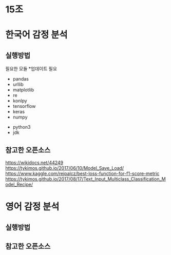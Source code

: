 15조
====

# 한국어 감정 분석
## 실행방법
필요한 모듈 *업데이트 필요

<ul>
    <li>pandas</li>
    <li>urllib</li>
    <li>matplotlib</li>
    <li>re</li>
    <li>konlpy</li>
    <li>tensorflow</li>
    <li>keras</li>
    <li>numpy</li>    
</ul>
<ul>
    <li>python3</li>    
    <li>jdk</li>    
</ul>

## 참고한 오픈소스
https://wikidocs.net/44249 <br>
https://tykimos.github.io/2017/06/10/Model_Save_Load/ <br>
https://www.kaggle.com/rejpalcz/best-loss-function-for-f1-score-metric <br>
https://tykimos.github.io/2017/08/17/Text_Input_Multiclass_Classification_Model_Recipe/

# 영어 감정 분석
## 실행방법
## 참고한 오픈소스
